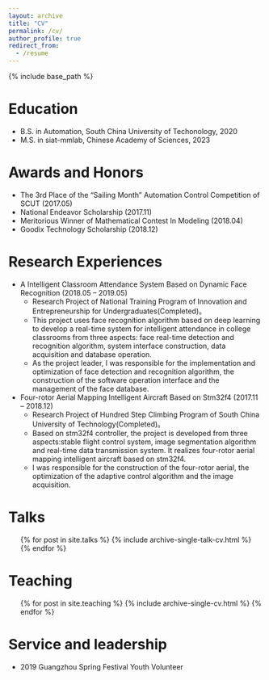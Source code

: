 ```yaml
---
layout: archive
title: "CV"
permalink: /cv/
author_profile: true
redirect_from:
  - /resume
---
```


{% include base_path %}

Education
======
* B.S. in Automation, South China University of Techonology, 2020
* M.S. in siat-mmlab, Chinese Academy of Sciences, 2023

Awards and Honors
======
* The 3rd Place of the “Sailing Month” Automation Control Competition of SCUT (2017.05)
* National Endeavor Scholarship (2017.11)
* Meritorious Winner of Mathematical Contest In Modeling (2018.04)
* Goodix Technology Scholarship (2018.12)

Research Experiences
======
* A Intelligent Classroom Attendance System Based on Dynamic Face Recognition (2018.05 – 2019.05)
  * Research Project of National Training Program of Innovation and Entrepreneurship for Undergraduates(Completed)。 
  * This project uses face recognition algorithm based on deep learning to develop a real-time system for intelligent attendance in college classrooms from three aspects: face real-time detection and recognition algorithm, system interface construction, data acquisition and database operation. 
  * As the project leader, I was responsible for the implementation and optimization of face detection and recognition algorithm, the construction of the software operation interface and the management of the face database. 
* Four-rotor Aerial Mapping Intelligent Aircraft Based on Stm32f4 (2017.11 – 2018.12)
  * Research Project of Hundred Step Climbing Program of South China University of Technology(Completed)。 
  * Based on stm32f4 controller, the project is developed from three aspects:stable flight control system, image segmentation algorithm and real-time data transmission system. It realizes four-rotor aerial mapping intelligent aircraft based on stm32f4. 
  * I was responsible for the construction of the four-rotor aerial, the optimization of the adaptive control algorithm and the image acquisition.
  
 
Talks
======
  <ul>{% for post in site.talks %}
    {% include archive-single-talk-cv.html %}
  {% endfor %}</ul>

Teaching
======
  <ul>{% for post in site.teaching %}
    {% include archive-single-cv.html %}
  {% endfor %}</ul>


Service and leadership
======
* 2019 Guangzhou Spring Festival Youth Volunteer
